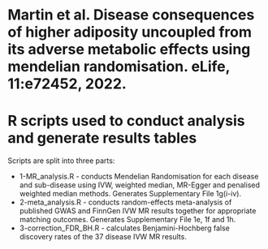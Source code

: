 # Martin et al. Disease consequences of higher adiposity uncoupled from its adverse metabolic effects using mendelian randomisation. eLife, 11:e72452, 2022.

# R scripts used to conduct analysis and generate results tables

Scripts are split into three parts:
* 1-MR_analysis.R - conducts Mendelian Randomisation for each disease and sub-disease using IVW, weighted median, MR-Egger and penalised weighted median methods. Generates Supplementary File 1g(i-iv).
* 2-meta_analysis.R - conducts random-effects meta-analysis of published GWAS and FinnGen IVW MR results together for appropriate matching outcomes. Generates Supplementary File 1e, 1f and 1h.
* 3-correction_FDR_BH.R - calculates Benjamini-Hochberg false discovery rates of the 37 disease IVW MR results.
